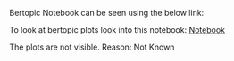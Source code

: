 Bertopic Notebook can be seen using the below link: 

To look at bertopic plots look into this notebook: [Notebook](https://www.kaggle.com/ritikjain00/topic-modelling-of-climate-disasters/notebook)

The plots are not visible. Reason: Not Known

